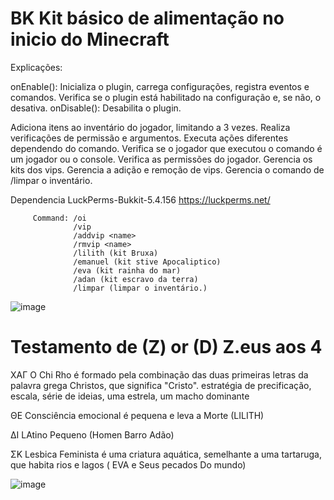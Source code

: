 # BK Kit básico de alimentação no inicio do Minecraft

Explicações:

onEnable():
Inicializa o plugin, carrega configurações, registra eventos e comandos.
Verifica se o plugin está habilitado na configuração e, se não, o desativa.
onDisable():
Desabilita o plugin.

Adiciona itens ao inventário do jogador, limitando a 3 vezes.
Realiza verificações de permissão e argumentos.
Executa ações diferentes dependendo do comando.
Verifica se o jogador que executou o comando é um jogador ou o console.
Verifica as permissões do jogador.
Gerencia os kits dos vips.
Gerencia a adição e remoção de vips.
Gerencia o comando de /limpar o inventário.



Dependencia LuckPerms-Bukkit-5.4.156 https://luckperms.net/

         Command: /oi
                  /vip
                  /addvip <name>
                  /rmvip <name>
                  /lilith (kit Bruxa)
                  /emanuel (kit stive Apocaliptico)
                  /eva (kit rainha do mar)
                  /adan (kit escravo da terra)
                  /limpar (limpar o inventário.)

![image](https://github.com/user-attachments/assets/53654929-c8c6-496d-8387-777ece188616)


# Testamento de (Z) or (D) Z.eus aos 4

XAΓ O Chi Rho é formado pela combinação das duas primeiras letras da palavra grega Christos, 
que significa "Cristo".  estratégia de precificação, escala, série de ideias,  uma estrela, um macho dominante


ΘΕ Consciência emocional é pequena e leva a Morte (LILITH)


ΔΙ LAtino Pequeno (Homen Barro Adão)


ΣΚ Lesbica Feminista é uma criatura aquática, semelhante a uma tartaruga, que habita rios e lagos ( EVA e Seus pecados Do mundo)

![image](https://github.com/user-attachments/assets/5a6795d7-de8a-4000-8003-b51297295103)

